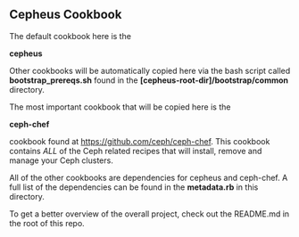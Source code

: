 ## Cepheus Cookbook

The default cookbook here is the

**cepheus**

Other cookbooks will be automatically copied here via the bash script called **bootstrap_prereqs.sh** found in the **[cepheus-root-dir]/bootstrap/common** directory.

The most important cookbook that will be copied here is the

**ceph-chef**

 cookbook found at https://github.com/ceph/ceph-chef. This cookbook contains *ALL* of the Ceph related recipes that will install, remove and manage your Ceph clusters.

All of the other cookbooks are dependencies for cepheus and ceph-chef. A full list of the dependencies can be found in the **metadata.rb** in this directory.

To get a better overview of the overall project, check out the README.md in the root of this repo.
